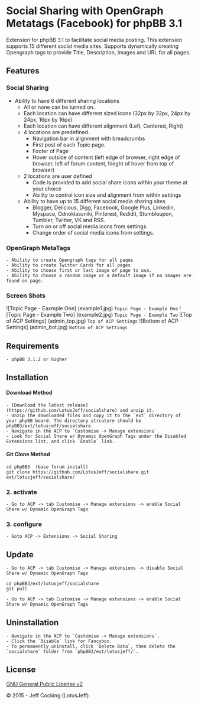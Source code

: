 # Social Sharing with OpenGraph Metatags (Facebook) for phpBB 3.1

Extension for phpBB 3.1 to facilitate social media posting. This extension supports 15 different social media sites. Supports dynamically creating Opengraph tags to provide Title, Description, Images and URL for all pages.

##	Features
###	Social Sharing
- Ability to have 6 different sharing locations
	- All or none can be turned on.
	- Each location can have different sized icons (32px by 32px, 24px by 24px, 16px by 16px)
	- Each location can have different alignment (Left, Centered, Right)
	- 4 locations are predefined.
		- Navigation bar in alignment with breadcrumbs
		- First post of each Topic page.
		- Footer of Page
		- Hover outside of content (left edge of browser, right edge of browser, left of forum content, hieght of hover from top of browser)
	- 2 locations are user defined
		- Code is provided to add social share icons within your theme at your choice
		- Ability to control icon size and alignment from within settings
	- Ability to have up to 15 different social media sharing sites
		- Blogger, Delicious, Digg, Facebook, Google Plus, Linkedin, Myspace, Odnoklassniki, Pinterest, Redidit, Stumbleupon, Tumbler, Twitter, VK and RSS.
		- Turn on or off social media icons from settings.
		- Change order of social media icons from settings.

###	OpenGraph MetaTags
	- Ability to create Opengraph tags for all pages
	- Ability to create Twitter Cards for all pages
	- Ability to choose first or last image of page to use.
	- Ability to choose a random image or a default image if no images are found on page.

### Screen Shots
![Topic Page - Eaxmple One] (example1.jpg) 
`Topic Page - Example One`
![Topic Page - Example Two] (example2.jpg) 
`Topic Page - Example Two`
![Top of ACP Settings] (admin_top.jpg) 
`Top of ACP Settings`
![Bottom of ACP Settings] (admin_bot.jpg) 
`Bottom of ACP Settings`

## Requirements
	- phpBB 3.1.2 or higher

## Installation

#### Download Method
	- [Download the latest release](https://github.com/LotusJeff/socialshare) and unzip it.
	- Unzip the downloaded files and copy it to the `ext` directory of your phpBB board. The directory strcuture should be phpBB3/ext/lotusjeff/socialshare
	- Navigate in the ACP to `Customise -> Manage extensions`.
	- Look for Social Share w/ Dynamic OpenGraph Tags under the Disabled Extensions list, and click `Enable` link.

#### Git Clone Method

```
cd phpBB3  (base forum install)
git clone https://github.com/LotusJeff/socialshare.git ext/lotusjeff/socialshare/
```

### 2. activate
	- Go to ACP -> tab Customise -> Manage extensions -> enable Social Share w/ Dynamic OpenGraph Tags

### 3. configure

	- Goto ACP -> Extensions -> Social Sharing

## Update

	- Go to ACP -> tab Customise -> Manage extensions -> disable Social Share w/ Dynamic OpenGraph Tags

```
cd phpBB3/ext/lotusjeff/socialshare
git pull
```

	- Go to ACP -> tab Customise -> Manage extensions -> enable Social Share w/ Dynamic OpenGraph Tags

## Uninstallation
	- Navigate in the ACP to `Customise -> Manage extensions`.
	- Click the `Disable` link for Fancybox.
	- To permanently uninstall, click `Delete Data`, then delete the `socialshare` folder from `phpBB3/ext/lotusjeff/`.

## License
[GNU General Public License v2](http://opensource.org/licenses/GPL-2.0)

© 2015 - Jeff Cocking (LotusJeff)

